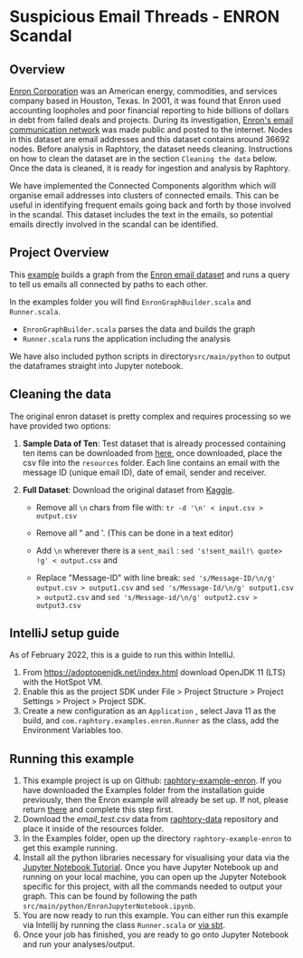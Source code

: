 # Suspicious Email Threads - ENRON Scandal

## Overview
[Enron Corporation](https://en.wikipedia.org/wiki/Enron) was an American energy, commodities, and services company based in Houston, Texas. In 2001, it was found that Enron used accounting loopholes and poor financial reporting to hide billions of dollars in debt from failed deals and projects. During its investigation, [Enron's email communication network](https://snap.stanford.edu/data/email-Enron.html) was made public and posted to the internet. Nodes in this dataset are email addresses and this dataset contains around 36692 nodes. Before analysis in Raphtory, the dataset needs cleaning. Instructions on how to clean the dataset are in the section `Cleaning the data` below. Once the data is cleaned, it is ready for ingestion and analysis by Raphtory. 

We have implemented the Connected Components algorithm which will organise email addresses into clusters of connected emails. This can be useful in identifying frequent emails going back and forth by those involved in the scandal. This dataset includes the text in the emails, so potential emails directly involved in the scandal can be identified.

## Project Overview

This [example](https://github.com/Raphtory/Examples/tree/0.5.0/raphtory-example-enron) builds a graph from the [Enron email dataset](https://www.kaggle.com/wcukierski/enron-email-dataset) and runs a query to tell us emails all connected by paths to each other.

In the examples folder you will find `EnronGraphBuilder.scala` and `Runner.scala`.

* `EnronGraphBuilder.scala` parses the data and builds the graph
* `Runner.scala` runs the application including the analysis

We have also included python scripts in directory`src/main/python` to output the dataframes straight into Jupyter notebook.

## Cleaning the data

The original enron dataset is pretty complex and requires processing so we have provided two options:

1) **Sample Data of Ten**: Test dataset that is already processed containing ten items can be downloaded from [here](https://github.com/Raphtory/Data/blob/main/email_test.csv), once downloaded, place the csv file into the `resources` folder. Each line contains an email with the message ID (unique email ID), date of email, sender and receiver.

2) **Full Dataset**: Download the original dataset from [Kaggle](https://www.kaggle.com/wcukierski/enron-email-dataset).
    * Remove all `\n` chars from file with:  `tr -d '\n' < input.csv > output.csv` 
    * Remove all " and '. (This can be done in a text editor)
    * Add `\n` wherever there is a `sent_mail` : 
    `sed 's!sent_mail!\
quote> !g' < output.csv`
and

    * Replace "Message-ID" with line break: `sed 's/Message-ID/\n/g' output.csv > output1.csv` and `sed 's/Message-Id/\n/g' output1.csv > output2.csv` and `sed 's/Message-id/\n/g' output2.csv > output3.csv` 

## IntelliJ setup guide

As of February 2022, this is a guide to run this within IntelliJ.

1. From https://adoptopenjdk.net/index.html download OpenJDK 11 (LTS) with the HotSpot VM.
2. Enable this as the project SDK under File > Project Structure > Project Settings > Project > Project SDK.
3. Create a new configuration as an `Application` , select Java 11 as the build, and `com.raphtory.examples.enron.Runner` as the class, add the Environment Variables too.

## Running this example

1. This example project is up on Github: [raphtory-example-enron](https://github.com/Raphtory/Examples/tree/0.5.0/raphtory-example-enron). If you have downloaded the Examples folder from the installation guide previously, then the Enron example will already be set up. If not, please return [there](https://raphtory.readthedocs.io/en/development/Install/installdependencies.html) and complete this step first.
2. Download the _email_test.csv_ data from [raphtory-data](https://github.com/Raphtory/Data) repository and place it inside of the resources folder.
3. In the Examples folder, open up the directory `raphtory-example-enron` to get this example running.
4. Install all the python libraries necessary for visualising your data via the [Jupyter Notebook Tutorial](https://raphtory.readthedocs.io/en/development/PythonClient/tutorial.html). Once you have Jupyter Notebook up and running on your local machine, you can open up the Jupyter Notebook specific for this project, with all the commands needed to output your graph. This can be found by following the path `src/main/python/EnronJupyterNotebook.ipynb`.
5. You are now ready to run this example. You can either run this example via Intellij by running the class `Runner.scala` or [via sbt](https://raphtory.readthedocs.io/en/development/Install/installdependencies.html#running-raphtory-via-sbt).
6. Once your job has finished, you are ready to go onto Jupyter Notebook and run your analyses/output.

